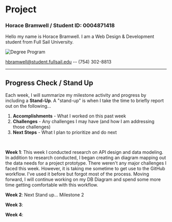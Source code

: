 # Project
### Horace Bramwell / Student ID: 0004871418 
 Hello my name is Horace Bramwell. I am a Web Design & Development student from Full Sail University.


![Degree Program](https://img.shields.io/badge/degree-web%20design%20%26%20development-blue.svg)&nbsp; 


hbramwell@student.fullsail.edu -- (754) 302-8813 


---

## Progress Check / Stand Up
Each week, I will summarize my milestone activity and progress by including a **Stand-Up**. A "stand-up" is when I take the time to briefly report out on the following...

1. **Accomplishments** - What I worked on this past week
2. **Challenges** - Any challenges I may have (and how I am addressing those challenges)
3. **Next Steps** - What I plan to prioritize and do next 

<br>

**Week 1**: This week I conducted research on API design and data modeling. In addition to research conducted, I began creating an diagram mapping out the data needs for a project prototype. There weren't any major challenges I faced this week. However, it is taking me sometime to get use to the GitHub workflow. I've used it before but forgot most of the process. Moving forward, I will continue working on my DB Diagram and spend some more time getting comfortable with this workflow.

**Week 2**: Next Stand up... Milestone 2    

**Week 3**:    

**Week 4**:   


